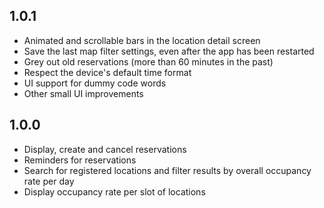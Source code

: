 ## 1.0.1

- Animated and scrollable bars in the location detail screen
- Save the last map filter settings, even after the app has been restarted
- Grey out old reservations (more than 60 minutes in the past)
- Respect the device's default time format
- UI support for dummy code words
- Other small UI improvements


## 1.0.0

- Display, create and cancel reservations
- Reminders for reservations
- Search for registered locations and filter results by overall occupancy rate per day
- Display occupancy rate per slot of locations
